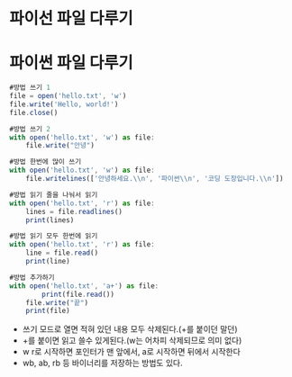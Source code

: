 # 파이선 파일 다루기

# 파이썬 파일 다루기

```jsx
#방법 쓰기 1
file = open('hello.txt', 'w')
file.write('Hello, world!')
file.close()

#방법 쓰기 2
with open('hello.txt', 'w') as file:
	file.write("안녕")

#방법 한번에 많이 쓰기
with open('hello.txt', 'w') as file:
	file.writelines(['안녕하세요.\\n', '파이썬\\n', '코딩 도장입니다.\\n'])

#방법 읽기 줄을 나눠서 읽기
with open('hello.txt', 'r') as file:
    lines = file.readlines()
    print(lines)

#방법 읽기 모두 한번에 읽기
with open('hello.txt', 'r') as file:
    line = file.read()
    print(line)

#방법 추가하기
with open('hello.txt', 'a+') as file:
		print(file.read())
    file.write("끝")
    print(file)

```

- 쓰기 모드로 열면 적혀 있던 내용 모두 삭제된다.(+를 붙이던 말던)
- +를 붙이면 읽고 쓸수 있게된다.(w는 어차피 삭제되므로 의미 없다)
- w r로 시작하면 포인터가 맨 앞에서, a로 시작하면 뒤에서 시작한다
- wb, ab, rb 등 바이너리를 저장하는 방법도 있다.